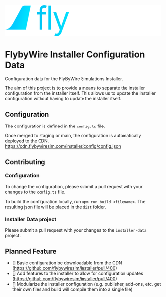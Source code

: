 ![FlyByWire Simulations](https://raw.githubusercontent.com/flybywiresim/branding/1391fc003d8b5d439d01ad86e2778ae0bfc8b682/tails-with-text/FBW-Color-Light.svg)

# FlybyWire Installer Configuration Data

Configuration data for the FlyByWire Simulations Installer.

The aim of this project is to provide a means to separate the installer configuration from the installer itself. This allows us to update the installer configuration without having to update the installer itself.

## Configuration

The configuration is defined in the `config.ts` file.

Once merged to staging or main, the configuration is automatically deployed to the CDN.
https://cdn.flybywiresim.com/installer/config/config.json

## Contributing

### Configuration

To change the configuration, please submit a pull request with your changes to the `config.ts` file.

To build the configuration locally, run `npm run build <filename>`. The resulting json file will be placed in the `dist` folder.
 
### Installer Data project

Please submit a pull request with your changes to the `installer-data` project.
                                                       
## Planned Feature

- [] Basic configuration be downloadable from the CDN (https://github.com/flybywiresim/installer/pull/400)
- [] Add features to the installer to allow for configuration updates (https://github.com/flybywiresim/installer/pull/400)
- [] Modularize the installer configuration (e.g. publisher, add-ons, etc. get their own files and build will compile them into a single file)

